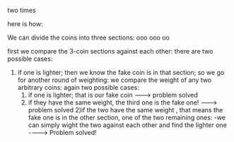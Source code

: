 two times

here is how:

We can divide the coins into three sections:
ooo   ooo  oo

first we compare the 3-coin sections against each other: there are two possible cases:

1) if one is lighter; then we know the fake coin is in that section; so we go for another round of weighting: we compare the weight of any two arbitrary coins: again two possible cases:
    1) if one is lighter; that is our fake coin  ---> problem solved
    2) if they have the same weight, the third one is the fake one! ---> problem solved
2)if the two have the same weight , that means the fake one is in the other section, one of the two remaining ones:
    -we can simply wight the two against each other and find the lighter one ----> Problem solved!
